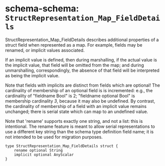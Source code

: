 # schema-schema: `StructRepresentation_Map_FieldDetails`

StructRepresentation_Map_FieldDetails describes additional properties of a
struct field when represented as a map.  For example, fields may be renamed,
or implicit values associated.

If an implicit value is defined, then during marshalling, if the actual value
is the implicit value, that field will be omitted from the map; and during
unmarshalling, correspondingly, the absence of that field will be interpreted
as being the implicit value.

Note that fields with implicits are distinct from fields which are optional!
The cardinality of membership of an optional field is is incremented:
e.g., the cardinality of "fieldname Bool" is 2; "fieldname optional Bool" is
membership cardinality *3*, because it may also be undefined.
By contrast, the cardinality of membership of a field with an implicit value
remains unchanged; there is serial state which can map to an undefined value.

Note that 'rename' supports exactly one string, and not a list: this is
intentional.  The rename feature is meant to allow serial representations
to use a different key string than the schema type definition field name;
it is not intended to be used for migration purposes.


```ipldsch
type StructRepresentation_Map_FieldDetails struct {
	rename optional String
	implicit optional AnyScalar
}
```
